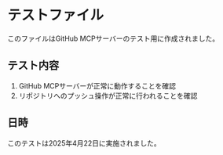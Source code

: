 # テストファイル

このファイルはGitHub MCPサーバーのテスト用に作成されました。

## テスト内容

1. GitHub MCPサーバーが正常に動作することを確認
2. リポジトリへのプッシュ操作が正常に行われることを確認

## 日時

このテストは2025年4月22日に実施されました。
